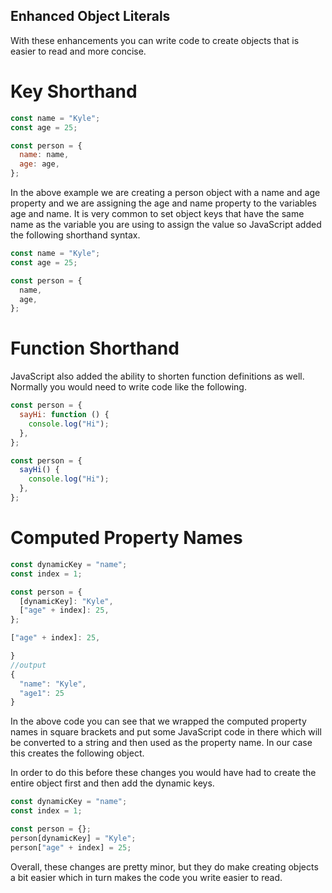 ## Enhanced Object Literals

With these enhancements you can write code to create objects that is easier to read and more concise.

# Key Shorthand

```js
const name = "Kyle";
const age = 25;

const person = {
  name: name,
  age: age,
};
```

In the above example we are creating a person object with a name and age property and we are assigning the age and name property to the variables age and name. It is very common to set object keys that have the same name as the variable you are using to assign the value so JavaScript added the following shorthand syntax.

```js
const name = "Kyle";
const age = 25;

const person = {
  name,
  age,
};
```

# Function Shorthand

JavaScript also added the ability to shorten function definitions as well. Normally you would need to write code like the following.

```js
const person = {
  sayHi: function () {
    console.log("Hi");
  },
};
```

```js
const person = {
  sayHi() {
    console.log("Hi");
  },
};
```

# Computed Property Names

```js
const dynamicKey = "name";
const index = 1;

const person = {
  [dynamicKey]: "Kyle",
  ["age" + index]: 25,
};

["age" + index]: 25,

}
//output
{
  "name": "Kyle",
  "age1": 25
}
```

In the above code you can see that we wrapped the computed property names in square brackets and put some JavaScript code in there which will be converted to a string and then used as the property name. In our case this creates the following object.

In order to do this before these changes you would have had to create the entire object first and then add the dynamic keys.

```js
const dynamicKey = "name";
const index = 1;

const person = {};
person[dynamicKey] = "Kyle";
person["age" + index] = 25;
```

Overall, these changes are pretty minor, but they do make creating objects a bit easier which in turn makes the code you write easier to read.
